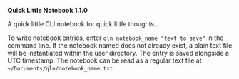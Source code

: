 **Quick Little Notebook 1.1.0**

A quick little CLI notebook for quick little thoughts...

To write notebook entries, enter `qln notebook_name "text to save"` in the command line. If the notebook named does not already exist, a plain text file will be instantiated within the user directory. The entry is saved alongside a UTC timestamp. The notebook can be read as a regular text file at `~/Documents/qln/notebook_name.txt`.
